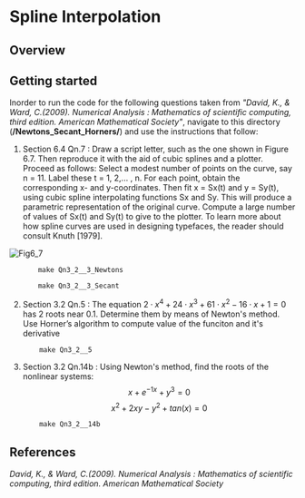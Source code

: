 # Spline Interpolation

## Overview


## Getting started
Inorder to run the code for the following questions taken from *"David, K., & Ward, C.(2009). Numerical Analysis : Mathematics of scientific computing, third edition. American Mathematical Society"*, navigate to this directory (**/Newtons_Secant_Horners/**) and use the instructions that follow:

1. Section 6.4 Qn.7 : Draw a script letter, such as the one shown in Figure 6.7. Then reproduce it with the aid of cubic splines and a plotter. Proceed as follows: Select a modest number of points on the
curve, say n = 11. Label these t = 1, 2,... , n. For each point, obtain the corresponding
x- and y-coordinates. Then fit x = Sx(t) and y = Sy(t), using cubic spline interpolating
functions Sx and Sy. This will produce a parametric representation of the original curve.
Compute a large number of values of Sx(t) and Sy(t) to give to the plotter. To learn more
about how spline curves are used in designing typefaces, the reader should consult Knuth
[1979].


![Fig6_7](/Images/Fig6_7.png)
           
           make Qn3_2__3_Newtons
           
           make Qn3_2__3_Secant
           
           
2. Section 3.2 Qn.5 : The equation $2 \cdot x^4 + 24 \cdot x^3 + 61 \cdot x^2 - 16 \cdot x + 1 = 0$ has $2$ roots near 0.1. Determine them by means of Newton's method. Use Horner’s algorithm to compute value of the funciton and it's derivative
           
           make Qn3_2__5   
           
3. Section 3.2 Qn.14b : Using Newton's method, find the roots of the nonlinear systems:
        $$x + e^{-1x} + y^3 = 0$$
        $$x^2 + 2xy - y^2 + tan(x) = 0$$
           
           make Qn3_2__14b


## References
*David, K., & Ward, C.(2009). Numerical Analysis : Mathematics of scientific computing, third edition. American Mathematical Society*
